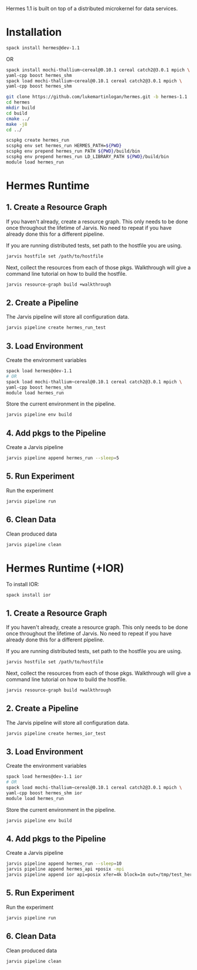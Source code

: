 Hermes 1.1 is built on top of a distributed microkernel for data services.

# Installation

```bash
spack install hermes@dev-1.1
```

OR

```bash 
spack install mochi-thallium~cereal@0.10.1 cereal catch2@3.0.1 mpich \
yaml-cpp boost hermes_shm
spack load mochi-thallium~cereal@0.10.1 cereal catch2@3.0.1 mpich \
yaml-cpp boost hermes_shm

git clone https://github.com/lukemartinlogan/hermes.git -b hermes-1.1
cd hermes
mkdir build
cd build
cmake ../
make -j8
cd ../

scspkg create hermes_run
scspkg env set hermes_run HERMES_PATH=${PWD}
scspkg env prepend hermes_run PATH ${PWD}/build/bin
scspkg env prepend hermes_run LD_LIBRARY_PATH ${PWD}/build/bin
module load hermes_run
```

# Hermes Runtime

## 1. Create a Resource Graph

If you haven't already, create a resource graph. This only needs to be done
once throughout the lifetime of Jarvis. No need to repeat if you have already
done this for a different pipeline.

If you are running distributed tests, set path to the hostfile you are  using.
```bash
jarvis hostfile set /path/to/hostfile
```

Next, collect the resources from each of those pkgs. Walkthrough will give
a command line tutorial on how to build the hostfile.
```bash
jarvis resource-graph build +walkthrough
```

## 2. Create a Pipeline

The Jarvis pipeline will store all configuration data.
```bash
jarvis pipeline create hermes_run_test
```

## 3. Load Environment

Create the environment variables
```bash
spack load hermes@dev-1.1
# OR 
spack load mochi-thallium~cereal@0.10.1 cereal catch2@3.0.1 mpich \
yaml-cpp boost hermes_shm
module load hermes_run
```````````

Store the current environment in the pipeline.
```bash
jarvis pipeline env build
```

## 4. Add pkgs to the Pipeline

Create a Jarvis pipeline
```bash
jarvis pipeline append hermes_run --sleep=5
```

## 5. Run Experiment

Run the experiment
```bash
jarvis pipeline run
```

## 6. Clean Data

Clean produced data
```bash
jarvis pipeline clean
```

# Hermes Runtime (+IOR)

To install IOR:
```
spack install ior
```

## 1. Create a Resource Graph

If you haven't already, create a resource graph. This only needs to be done
once throughout the lifetime of Jarvis. No need to repeat if you have already
done this for a different pipeline.

If you are running distributed tests, set path to the hostfile you are  using.
```bash
jarvis hostfile set /path/to/hostfile
```

Next, collect the resources from each of those pkgs. Walkthrough will give
a command line tutorial on how to build the hostfile.
```bash
jarvis resource-graph build +walkthrough
```

## 2. Create a Pipeline

The Jarvis pipeline will store all configuration data.
```bash
jarvis pipeline create hermes_ior_test
```

## 3. Load Environment

Create the environment variables
```bash
spack load hermes@dev-1.1 ior
# OR 
spack load mochi-thallium~cereal@0.10.1 cereal catch2@3.0.1 mpich \
yaml-cpp boost hermes_shm ior
module load hermes_run
```````````

Store the current environment in the pipeline.
```bash
jarvis pipeline env build
```

## 4. Add pkgs to the Pipeline

Create a Jarvis pipeline
```bash
jarvis pipeline append hermes_run --sleep=10
jarvis pipeline append hermes_api +posix -mpi
jarvis pipeline append ior api=posix xfer=4k block=1m out=/tmp/test_hermes/ior.bin
```

## 5. Run Experiment

Run the experiment
```bash
jarvis pipeline run
```

## 6. Clean Data

Clean produced data
```bash
jarvis pipeline clean
```
